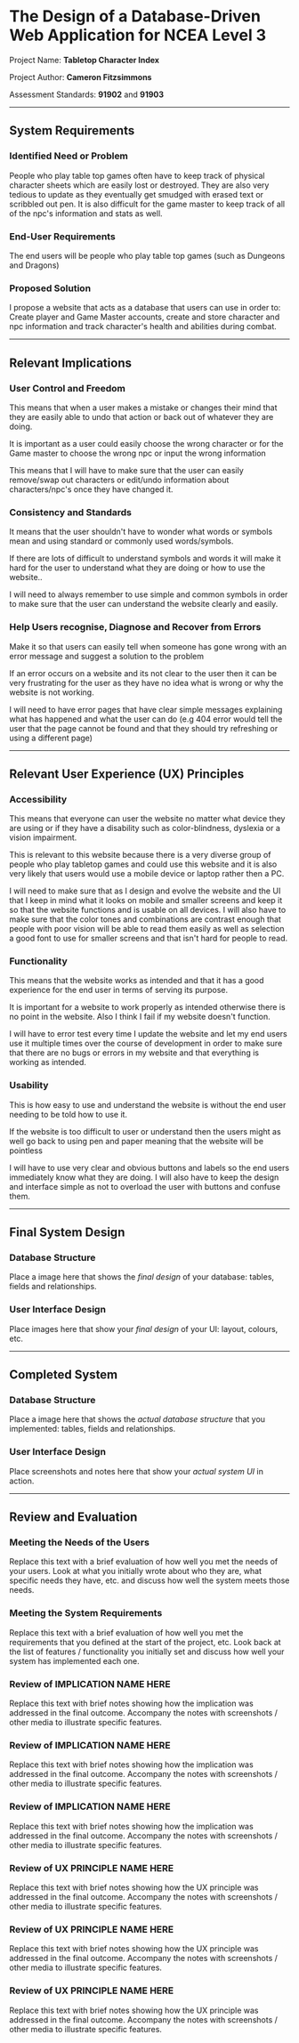 # The Design of a Database-Driven Web Application for NCEA Level 3

Project Name: **Tabletop Character Index**

Project Author: **Cameron Fitzsimmons**

Assessment Standards: **91902** and **91903**


-------------------------------------------------

## System Requirements

### Identified Need or Problem

People who play table top games often have to keep track of physical character sheets which are easily lost or destroyed. They are also very tedious to update as they eventually get smudged with erased text or scribbled out pen. It is also difficult for the game master to keep track of all of the npc's information and stats as well.
### End-User Requirements

The end users will be people who play table top games (such as Dungeons and Dragons)

### Proposed Solution

I propose a website that acts as a database that users can use in order to: Create player and Game Master accounts, create and store character and npc information and track character's health and abilities during combat.


-------------------------------------------------

## Relevant Implications

### User Control and Freedom

This means that when a user makes a mistake or changes their mind that they are easily able to undo that action or back out of whatever they are doing.

It is important as a user could easily choose the wrong character or for the Game master to choose the wrong npc or input the wrong information

This means that I will have to make sure that the user can easily remove/swap out characters or edit/undo information about characters/npc's once they have changed it.

### Consistency and Standards

It means that the user shouldn't have to wonder what words or symbols mean and using standard or commonly used words/symbols.

If there are lots of difficult to understand symbols and words it will make it hard for the user to understand what they are doing or how to use the website..

I will need to always remember to use simple and common symbols in order to make sure that the user can understand the website clearly and easily.

### Help Users recognise, Diagnose and Recover from Errors

Make it so that users can easily tell when someone has gone wrong with an error message and suggest a solution to the problem

If an error occurs on a website and its not clear to the user then it can be very frustrating for the user as they have no idea what is wrong or why the website is not working.

I will need to have error pages that have clear simple messages explaining what has happened and what the user can do (e.g 404 error would tell the user that the page cannot be found and that they should try refreshing or using a different page)


-------------------------------------------------

## Relevant User Experience (UX) Principles

### Accessibility 

This means that everyone can user the website no matter what device they are using or if they have a disability such as color-blindness, dyslexia or a vision impairment. 

This is relevant to this website because there is a very diverse group of people who play tabletop games and could use this website and it is also very likely that users would use a mobile device or laptop rather then a PC.

I will need to make sure that as I design and evolve the website and the UI that I keep in mind what it looks on mobile and smaller screens and keep it so that the website functions and is usable on all devices. I will also have to make sure that the color tones and combinations are contrast enough that people with poor vision will be able to read them easily as well as selection a good font to use for smaller screens and that isn't hard for people to read.

### Functionality 

This means that the website works as intended and that it has a good experience for the end user in terms of serving its purpose. 

It is important for a website to work properly as intended otherwise there is no point in the website. Also I think I fail if my website doesn't function. 

I will have to error test every time I update the website and let my end users use it multiple times over the course of development in order to make sure that there are no bugs or errors in my website and that everything is working as intended. 

### Usability

This is how easy to use and understand the website is without the end user needing to be told how to use it.  

If the website is too difficult to user or understand then the users might as well go back to using pen and paper meaning that the website will be pointless 

I will have to use very clear and obvious buttons and labels so the end users 
immediately know what they are doing. I will also have to keep the design and interface simple as not to overload the user with buttons and confuse them.


-------------------------------------------------

## Final System Design

### Database Structure

Place a image here that shows the *final design* of your database: tables, fields and relationships.

### User Interface Design

Place images here that show your *final design* of your UI: layout, colours, etc.


-------------------------------------------------

## Completed System

### Database Structure

Place a image here that shows the *actual database structure* that you implemented: tables, fields and relationships.

### User Interface Design

Place screenshots and notes here that show your *actual system UI* in action.


-------------------------------------------------

## Review and Evaluation

### Meeting the Needs of the Users

Replace this text with a brief evaluation of how well you met the needs of your users. Look at what you initially wrote about who they are, what specific needs they have, etc. and discuss how well the system meets those needs.

### Meeting the System Requirements

Replace this text with a brief evaluation of how well you met the requirements that you defined at the start of the project, etc. Look back at the list of features / functionality you initially set and discuss how well your system has implemented each one.

### Review of IMPLICATION NAME HERE

Replace this text with brief notes showing how the implication was addressed in the final outcome. Accompany the notes with screenshots / other media to illustrate specific features.

### Review of IMPLICATION NAME HERE

Replace this text with brief notes showing how the implication was addressed in the final outcome. Accompany the notes with screenshots / other media to illustrate specific features.

### Review of IMPLICATION NAME HERE

Replace this text with brief notes showing how the implication was addressed in the final outcome. Accompany the notes with screenshots / other media to illustrate specific features.

### Review of UX PRINCIPLE NAME HERE

Replace this text with brief notes showing how the UX principle was addressed in the final outcome. Accompany the notes with screenshots / other media to illustrate specific features.

### Review of UX PRINCIPLE NAME HERE

Replace this text with brief notes showing how the UX principle was addressed in the final outcome. Accompany the notes with screenshots / other media to illustrate specific features.

### Review of UX PRINCIPLE NAME HERE

Replace this text with brief notes showing how the UX principle was addressed in the final outcome. Accompany the notes with screenshots / other media to illustrate specific features.

